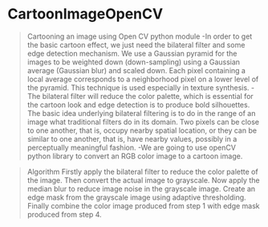 # CartoonImageOpenCV
>Cartooning an image using Open CV python module
-In order to get the basic cartoon effect, we just need the bilateral filter and some edge detection mechanism. We use a Gaussian pyramid for the images to be weighted down (down-sampling) using a Gaussian average (Gaussian blur) and scaled down. Each pixel containing a local average corresponds to a neighborhood pixel on a lower level of the pyramid. This technique is used especially in texture synthesis.
-The bilateral filter will reduce the color palette, which is essential for the cartoon look and edge detection is to produce bold silhouettes. The basic idea underlying bilateral filtering is to do in the range of an image what traditional filters do in its domain. Two pixels can be close to one another, that is, occupy nearby spatial location, or they can be similar to one another, that is, have nearby values, possibly in a perceptually meaningful fashion.
-We are going to use openCV python library to convert an RGB color image to a cartoon image.

>Algorithm
Firstly apply the bilateral filter to reduce the color palette of the image.
Then convert the actual image to grayscale.
Now apply the median blur to reduce image noise in the grayscale image.
Create an edge mask from the grayscale image using adaptive thresholding.
Finally combine the color image produced from step 1 with edge mask produced from step 4.

